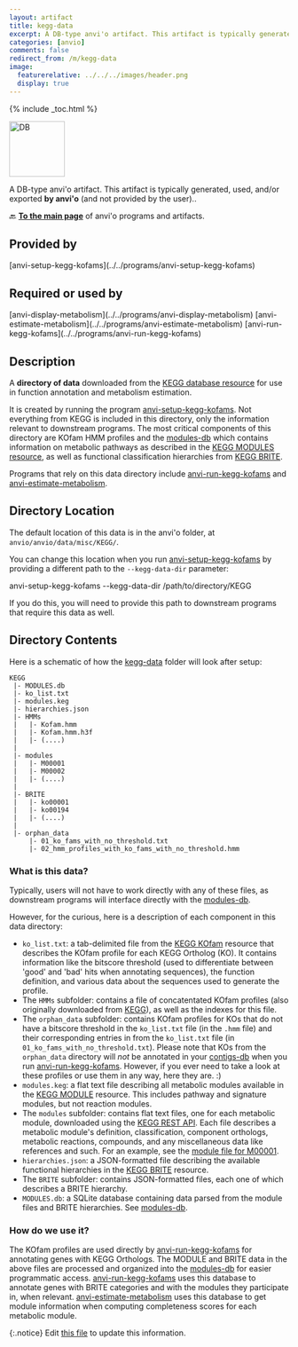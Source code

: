 ```yaml
---
layout: artifact
title: kegg-data
excerpt: A DB-type anvi'o artifact. This artifact is typically generated, used, and/or exported by anvi'o (and not provided by the user)..
categories: [anvio]
comments: false
redirect_from: /m/kegg-data
image:
  featurerelative: ../../../images/header.png
  display: true
---
```



{% include _toc.html %}


<img src="../../images/icons/DB.png" alt="DB" style="width:100px; border:none" />

A DB-type anvi'o artifact. This artifact is typically generated, used, and/or exported **by anvi'o** (and not provided by the user)..

🔙 **[To the main page](../../)** of anvi'o programs and artifacts.

## Provided by


<p style="text-align: left" markdown="1"><span class="artifact-p">[anvi-setup-kegg-kofams](../../programs/anvi-setup-kegg-kofams)</span></p>


## Required or used by


<p style="text-align: left" markdown="1"><span class="artifact-r">[anvi-display-metabolism](../../programs/anvi-display-metabolism)</span> <span class="artifact-r">[anvi-estimate-metabolism](../../programs/anvi-estimate-metabolism)</span> <span class="artifact-r">[anvi-run-kegg-kofams](../../programs/anvi-run-kegg-kofams)</span></p>


## Description

A **directory of data** downloaded from the [KEGG database resource](https://www.kegg.jp/) for use in function annotation and metabolism estimation.

It is created by running the program <span class="artifact-p">[anvi-setup-kegg-kofams](/help/main/programs/anvi-setup-kegg-kofams)</span>. Not everything from KEGG is included in this directory, only the information relevant to downstream programs. The most critical components of this directory are KOfam HMM profiles and the <span class="artifact-n">[modules-db](/help/main/artifacts/modules-db)</span> which contains information on metabolic pathways as described in the [KEGG MODULES resource](https://www.genome.jp/kegg/module.html), as well as functional classification hierarchies from [KEGG BRITE](https://www.genome.jp/kegg/brite.html).

Programs that rely on this data directory include <span class="artifact-p">[anvi-run-kegg-kofams](/help/main/programs/anvi-run-kegg-kofams)</span> and <span class="artifact-p">[anvi-estimate-metabolism](/help/main/programs/anvi-estimate-metabolism)</span>.

## Directory Location
The default location of this data is in the anvi'o folder, at `anvio/anvio/data/misc/KEGG/`.

You can change this location when you run <span class="artifact-p">[anvi-setup-kegg-kofams](/help/main/programs/anvi-setup-kegg-kofams)</span> by providing a different path to the `--kegg-data-dir` parameter:

<div class="codeblock" markdown="1">
anvi&#45;setup&#45;kegg&#45;kofams &#45;&#45;kegg&#45;data&#45;dir /path/to/directory/KEGG
</div>

If you do this, you will need to provide this path to downstream programs that require this data as well.

## Directory Contents

Here is a schematic of how the <span class="artifact-n">[kegg-data](/help/main/artifacts/kegg-data)</span> folder will look after setup:

```
KEGG
 |- MODULES.db
 |- ko_list.txt
 |- modules.keg
 |- hierarchies.json
 |- HMMs
 |   |- Kofam.hmm
 |   |- Kofam.hmm.h3f
 |   |- (....)
 |
 |- modules
 |   |- M00001
 |   |- M00002
 |   |- (....)
 |
 |- BRITE
 |   |- ko00001
 |   |- ko00194
 |   |- (....)
 |
 |- orphan_data
     |- 01_ko_fams_with_no_threshold.txt
     |- 02_hmm_profiles_with_ko_fams_with_no_threshold.hmm

```

### What is this data?

Typically, users will not have to work directly with any of these files, as downstream programs will interface directly with the <span class="artifact-n">[modules-db](/help/main/artifacts/modules-db)</span>.

However, for the curious, here is a description of each component in this data directory:
- `ko_list.txt`: a tab-delimited file from the [KEGG KOfam](https://www.genome.jp/ftp/db/kofam/) resource that describes the KOfam profile for each KEGG Ortholog (KO). It contains information like the bitscore threshold (used to differentiate between 'good' and 'bad' hits when annotating sequences), the function definition, and various data about the sequences used to generate the profile.
- The `HMMs` subfolder: contains a file of concatentated KOfam profiles (also originally downloaded from [KEGG](https://www.genome.jp/ftp/db/kofam/)), as well as the indexes for this file.
- The `orphan_data` subfolder: contains KOfam profiles for KOs that do not have a bitscore threshold in the `ko_list.txt` file (in the `.hmm` file) and their corresponding entries in from the `ko_list.txt` file (in `01_ko_fams_with_no_threshold.txt`). Please note that KOs from the `orphan_data` directory will *not* be annotated in your <span class="artifact-n">[contigs-db](/help/main/artifacts/contigs-db)</span> when you run <span class="artifact-p">[anvi-run-kegg-kofams](/help/main/programs/anvi-run-kegg-kofams)</span>. However, if you ever need to take a look at these profiles or use them in any way, here they are. :)
- `modules.keg`: a flat text file describing all metabolic modules available in the [KEGG MODULE](https://www.genome.jp/kegg/module.html) resource. This includes pathway and signature modules, but not reaction modules.
- The `modules` subfolder: contains flat text files, one for each metabolic module, downloaded using the [KEGG REST API](https://www.kegg.jp/kegg/rest/keggapi.html). Each file describes a metabolic module's definition, classification, component orthologs, metabolic reactions, compounds, and any miscellaneous data like references and such. For an example, see the [module file for M00001](https://rest.kegg.jp/get/M00001/).
- `hierarchies.json`: a JSON-formatted file describing the available functional hierarchies in the [KEGG BRITE](https://www.genome.jp/kegg/brite.html) resource.
- The `BRITE` subfolder: contains JSON-formatted files, each one of which describes a BRITE hierarchy.
- `MODULES.db`: a SQLite database containing data parsed from the module files and BRITE hierarchies. See <span class="artifact-n">[modules-db](/help/main/artifacts/modules-db)</span>.

### How do we use it?

The KOfam profiles are used directly by <span class="artifact-p">[anvi-run-kegg-kofams](/help/main/programs/anvi-run-kegg-kofams)</span> for annotating genes with KEGG Orthologs. The MODULE and BRITE data in the above files are processed and organized into the <span class="artifact-n">[modules-db](/help/main/artifacts/modules-db)</span> for easier programmatic access. <span class="artifact-p">[anvi-run-kegg-kofams](/help/main/programs/anvi-run-kegg-kofams)</span> uses this database to annotate genes with BRITE categories and with the modules they participate in, when relevant. <span class="artifact-p">[anvi-estimate-metabolism](/help/main/programs/anvi-estimate-metabolism)</span> uses this database to get module information when computing completeness scores for each metabolic module.


{:.notice}
Edit [this file](https://github.com/merenlab/anvio/tree/master/anvio/docs/artifacts/kegg-data.md) to update this information.


